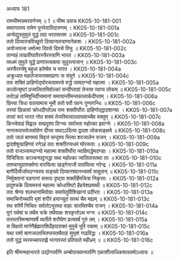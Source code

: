 अध्यायः 181

रामभीष्मसमरवर्णनम् ॥ 1 ॥
भीष्म उवाच 	KK05-10-181-001  
समागतस्य रामेण पुनरेवातिदारुणम् ।	KK05-10-181-001a  
अन्येद्युस्तुमुलं युद्धं तदा भरतसत्तम ॥	KK05-10-181-001c  
ततो दिव्यास्त्रविच्छूरो दिव्यान्यस्त्राण्यनेकशः ।	KK05-10-181-002a  
अयोजयत्स धर्मात्मा दिवसे दिवसे विभुः ॥	KK05-10-181-002c  
तान्यहं तत्प्रतीघातैरस्त्रैरस्त्राणि भारत ।	KK05-10-181-003a  
व्यधमं तुमुले युद्धे प्राणांस्त्यक्त्वा सुदुस्त्यजान् ॥	KK05-10-181-003c  
अस्त्रैरस्त्रेषु बहुधा हतेष्वेव च भारत ।	KK05-10-181-004a  
अक्रुध्यत महातेजास्त्यक्तप्राणः स संयुगे ॥	KK05-10-181-004c  
ततः शक्तिं प्राहिणोद्घोररूपामस्त्रे रुद्धे जामदग्न्यो महात्मा ।	KK05-10-181-005a  
कालोत्सृष्टां प्रज्वलितामिवोल्कां सन्दीप्ताग्रां तेजसा व्याप्य लोकम् ॥	KK05-10-181-005c  
ततोऽहं तामिषुभिर्दीप्यमानां समायान्तीमन्तकालार्कदीप्ताम् ।	KK05-10-181-006a  
छित्त्वा त्रिधा पातयामास भूमौ ततो ववौ पवनः पुण्यगन्धिः ॥	KK05-10-181-006c  
तस्यां छिन्नायां क्रोधदीप्तोऽथ रामः शक्तीर्घोराः प्राहिणोद्द्वादशान्याः ।	KK05-10-181-007a  
तासां रूपं भारत नोत शक्यं तेजस्वित्वाल्लाघवाच्चैव वक्तुम् ॥	KK05-10-181-007c  
किन्त्वेवाहं विह्वलः सम्प्रदृश्य दिग्भ्यः सर्वास्ता महोत्का इवाग्नेः ।	KK05-10-181-008a  
नानारूपास्तेजसोग्रेण दीप्ता यथाऽऽदित्या द्वादश लोकसङ्क्षये ॥	KK05-10-181-008c  
ततो जालं बाणमयं विवृत्तं सन्दृश्य भित्त्वा शरजालेन राजन् ।	KK05-10-181-009a  
द्वादशेषून्प्राहिणवं रणेऽहं ततः शक्तीरप्यधमं घोररूपाः ॥	KK05-10-181-009c  
ततो राजञ्जामदग्न्यो महात्मा शक्तीर्घोरा व्याक्षिपद्धेमदण्डाः ।	KK05-10-181-010a  
विचित्रिताः काञ्चनपट्टनद्धा यथा महोल्का ज्वलितास्तथा ताः ॥	KK05-10-181-010c  
ताश्चाप्युग्राश्चर्मणा वारयित्वा खड्गेनाजौ पातयित्वा नरेन्द्र ।	KK05-10-181-011a  
बाणैर्दिव्यैर्जामदग्न्यस्य सङ्ख्ये दिव्यानश्वानभ्यवर्षं ससूतान् ॥	KK05-10-181-011c  
निर्मुक्तानां पन्नगानां सरूपा दृष्ट्वा शक्तीर्हेमचित्रा निकृत्ताः ।	KK05-10-181-012a  
प्रादुश्चक्रे दिव्यमस्त्रं महात्मा क्रोधाविष्टो हैहयेशप्रमाथी ॥	KK05-10-181-012c  
ततः श्रेण्यः शलभानामिवोग्राः समापेतुर्विशिखानां प्रदीप्ताः ।	KK05-10-181-013a  
समाचिनोच्चापि भृशं शरीरं हयान्सूतं सरथं चैव मह्यम् ॥	KK05-10-181-013c  
रथः शरैर्मे निचितः सर्वतोऽभूत्तथा वाहाः सारथिश्चैव राजन् ।	KK05-10-181-014a  
युगं रथेषां च तथैव चक्रे तथैवाक्षः शरकृत्तोऽथ भग्नः ॥	KK05-10-181-014c  
ततस्तस्मिन्बाणवर्षे व्यतीते शरौघेण प्रत्यवर्षं गुरुं तम् ।	KK05-10-181-015a  
स विक्षतो मार्गणैर्ब्रह्मराशिर्देहादसक्तं मुमुचे भूरि रक्तम् ॥	KK05-10-181-015c  
यथा रामो बाणजालाभितप्तस्तथैवाहं सुभृशं गाढविद्धः ।	KK05-10-181-016a  
ततो युद्धं व्यरमच्चापराह्णे भानावस्तं प्रतियाते महीध्रम् ॥ ॥	KK05-10-181-016c  

इति श्रीमन्महाभारते उद्योगपर्वणि अम्बोपाख्यानपर्वणि एकाशीत्यधिकशततमोऽध्यायः ॥
